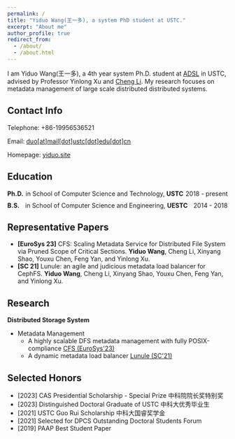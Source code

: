 ```yaml
---
permalink: /
title: "Yiduo Wang(王一多), a system PhD student at USTC."
excerpt: "About me"
author_profile: true
redirect_from: 
  - /about/
  - /about.html
---
```


I am Yiduo Wang(王一多), a 4th year system Ph.D. student at [ADSL](http://adsl.ustc.edu.cn/) in USTC, advised by Professor Yinlong Xu and [Cheng Li](http://staff.ustc.edu.cn/~chengli7/). My research focuses on metadata management of large scale distributed distributed systems.

Contact Info
------
Telephone: 	+86-19956536521

Email: 	<a href="mailto:duo@mail.ustc.edu.cn">duo\[at\]mail\[dot\]ustc\[dot\]edu\[dot\]cn</a>

Homepage: 	[yiduo.site](http://yiduo.site/)

Education
------

<div style="display: flex; justify-content: space-between; align-items: center; margin-bottom: 10px;">
  <div style="font-weight: bold;">Ph.D.</div>
  <div>in School of Computer Science and Technology, <b>USTC</b></div>
  <div style="text-align: right;">2018 - present</div>
</div>

<div style="display: flex; justify-content: space-between; align-items: center; margin-bottom: 10px;">
  <div style="font-weight: bold;">B.S.</div>
  <div> in School of Computer Science and Engineering, <b>UESTC</b></div>
  <div style="text-align: right;">2014 - 2018</div>
</div>

<!-- **Ph.D.** in 
**B.S.** in School of Computer Science and Engineering, UESTC -->

Representative Papers
------
- **[EuroSys 23]** CFS: Scaling Metadata Service for Distributed File System via Pruned Scope of Critical Sections. **Yiduo Wang**, Cheng Li, Xinyang Shao, Youxu Chen, Feng Yan, and Yinlong Xu.
- **[SC 21]** Lunule: an agile and judicious metadata load balancer for CephFS. **Yiduo Wang**, Cheng Li, Xinyang Shao, Youxu Chen, Feng Yan, and Yinlong Xu.

Research
------

**Distributed Storage System**

- Metadata Management
  - A highly scalable DFS metadata management with fully POSIX-compliance [CFS (EuroSys'23)](publication/2023-05-08-CFS)
  - A dynamic metadata load balancer [Lunule (SC'21)](publication/2021-11-14-Lunule)

Selected Honors
------
- [2023] CAS Presidential Scholarship - Special Prize 中科院院长奖特别奖
- [2023] Distinguished Doctoral Graduate of USTC 中科大优秀毕业生
- [2021] USTC Guo Rui Scholarship 中科大国睿奖学金
- [2021] Selected for DPCS Outstanding Doctoral Students Forum 
- [2019] PAAP Best Student Paper
